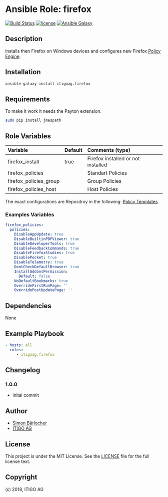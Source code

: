 # Ansible Role: firefox

[![Build Status](https://travis-ci.org/itigoag/ansible.firefox.svg?branch=master)](https://travis-ci.org/itigoag/ansible.firefox) [![license](https://img.shields.io/github/license/mashape/apistatus.svg)](licence) [![Ansible Galaxy](http://img.shields.io/badge/ansible--galaxy-firefox-blue.svg)](https://galaxy.ansible.com/itigoag/firefox)

## Description

Installs then Firefox on Windows devices and configures new Firefox [Policy Engine](https://github.com/mozilla/policy-templates/blob/master/README.md).

## Installation

```bash
ansible-galaxy install itigoag.firefox
```

## Requirements

To make it work it needs the Payton extension.

```bash
sudo pip install jmespath
```

## Role Variables

| Variable             | Default     | Comments (type)                                   |
| :---                 | :---        | :---                                              |
| firefox_install | true | Firefox installed or not installed |
| firefox_policies | | Standart Policies |
| firefox_policies_group | | Group Policies |
| firefox_policies_host | | Host Policies |

The exact configurations are Repositroy in the following: [Policy Templates](https://github.com/mozilla/policy-templates/blob/master/README.md)

### Examples Variables

```yml
firefox_policies:
  policies:
    DisableAppUpdate: true
    DisableBuiltinPDFViewer: true
    DisableDeveloperTools: true
    DisableFeedbackCommands: true
    DisableFirefoxStudies: true
    DisablePocket: true
    DisableTelemetry: true
    DontCheckDefaultBrowser: true
    InstallAddonsPermission:
      Default: false
    NoDefaultBookmarks: true
    OverrideFirstRunPage: ''
    OverridePostUpdatePage: ''
```

## Dependencies

None

## Example Playbook

```yml
- hosts: all
  roles:
     - itigoag.firefox
```

## Changelog

### 1.0.0

* inital commit

## Author

* [Simon Bärlocher](https://sbaerlocher.ch)
* [ITIGO AG](https://www.itigo.ch)

## License

This project is under the MIT License. See the [LICENSE](licence) file for the full license text.

## Copyright

(c) 2018, ITIGO AG